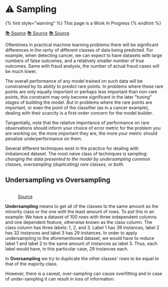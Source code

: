 # ⚠ Sampling

{% hint style="warning" %}
This page is a Work In Progress
{% endhint %}

[📚 Source](https://www.kaggle.com/code/residentmario/undersampling-and-oversampling-imbalanced-data/notebook) [📚 Source](https://medium.com/analytics-vidhya/undersampling-and-oversampling-an-old-and-a-new-approach-4f984a0e8392) [📚 Source](https://www.analyticsvidhya.com/blog/2020/07/10-techniques-to-deal-with-class-imbalance-in-machine-learning/)

Oftentimes in practical machine learning problems there will be significant differences in the rarity of different classes of data being predicted. For example, when detecting cancer, we can expect to have datasets with large numbers of false outcomes, and a relatively smaller number of true outcomes. Same with fraud analysis, the number of actual fraud cases will be much lower.

The overall performance of any model trained on such data will be constrained by its ability to predict rare points. In problems where these rare points are only equally important or perhaps less important than non-rare points, this constraint may only become significant in the later "tuning" stages of building the model. But in problems where the rare points are important, or even the point of the classifier (as in a cancer example), dealing with their scarcity is a first-order concern for the model builder.

Tangentially, note that the relative importance of performance on rare observations should inform your choice of error metric for the problem you are working on; the more important they are, the more your metric should penalize underperformance on them.

Several different techniques exist in the practice for dealing with imbalanced dataset. The most naive class of techniques is sampling: _changing the data presented to the model by undersampling common classes, oversampling (duplicating) rare classes, or both._

## Undersampling vs Oversampling

<figure><img src="../../_build/html/_images/image71.PNG" alt=""><figcaption><p><a href="https://medium.com/analytics-vidhya/undersampling-and-oversampling-an-old-and-a-new-approach-4f984a0e8392">Source</a></p></figcaption></figure>

**Undersampling** means to get all of the classes to the same amount as the minority class or the one with the least amount of rows. To put this in an example: We have a dataset of 100 rows with three independent columns and one dependent feature, otherwise known as the class column. The class column has three labels: 1, 2, and 3. Label 1 has 39 instances, label 2 has 32 instances and label 3 has 29 instances. In order to apply undersampling to the aforementioned dataset, we would have to reduce label 1 and label 2 to the same amount of instances as label 3. Thus, each label would have, in this particular case, 29 instances each.

In **Oversampling** we try to duplicate the other classes' rows to be equal to that of the majority class.

However, there is a caveat, over-sampling can cause overfitting and in case of under-sampling it can result in loss of information.
